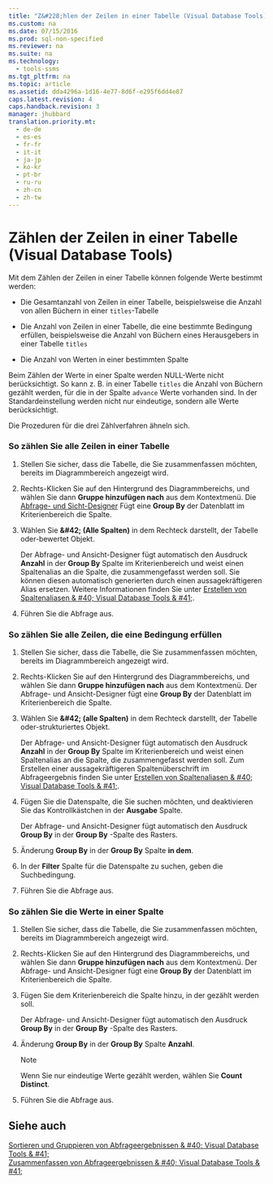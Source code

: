 ```yaml
---
title: "Z&#228;hlen der Zeilen in einer Tabelle (Visual Database Tools)"
ms.custom: na
ms.date: 07/15/2016
ms.prod: sql-non-specified
ms.reviewer: na
ms.suite: na
ms.technology: 
  - tools-ssms
ms.tgt_pltfrm: na
ms.topic: article
ms.assetid: dda4296a-1d16-4e77-8d6f-e295f6dd4e87
caps.latest.revision: 4
caps.handback.revision: 3
manager: jhubbard
translation.priority.mt: 
  - de-de
  - es-es
  - fr-fr
  - it-it
  - ja-jp
  - ko-kr
  - pt-br
  - ru-ru
  - zh-cn
  - zh-tw
---
```

# Z&#228;hlen der Zeilen in einer Tabelle (Visual Database Tools)
Mit dem Zählen der Zeilen in einer Tabelle können folgende Werte bestimmt werden:  
  
-   Die Gesamtanzahl von Zeilen in einer Tabelle, beispielsweise die Anzahl von allen Büchern in einer `titles`-Tabelle  
  
-   Die Anzahl von Zeilen in einer Tabelle, die eine bestimmte Bedingung erfüllen, beispielsweise die Anzahl von Büchern eines Herausgebers in einer Tabelle `titles`  
  
-   Die Anzahl von Werten in einer bestimmten Spalte  
  
Beim Zählen der Werte in einer Spalte werden NULL-Werte nicht berücksichtigt. So kann z. B. in einer Tabelle `titles` die Anzahl von Büchern gezählt werden, für die in der Spalte `advance` Werte vorhanden sind. In der Standardeinstellung werden nicht nur eindeutige, sondern alle Werte berücksichtigt.  
  
Die Prozeduren für die drei Zählverfahren ähneln sich.  
  
### So zählen Sie alle Zeilen in einer Tabelle  
  
1.  Stellen Sie sicher, dass die Tabelle, die Sie zusammenfassen möchten, bereits im Diagrammbereich angezeigt wird.  
  
2.  Rechts\-Klicken Sie auf den Hintergrund des Diagrammbereichs, und wählen Sie dann **Gruppe hinzufügen nach** aus dem Kontextmenü. Die [Abfrage- und Sicht-Designer](../content/Query-and-View-Designer-Tools--Visual-Database-Tools-.md) Fügt eine **Group By** der Datenblatt im Kriterienbereich die Spalte.  
  
3.  Wählen Sie **\&#42; (Alle Spalten)** in dem Rechteck darstellt, der Tabelle oder\-bewertet Objekt.  
  
    Der Abfrage- und Ansicht-Designer fügt automatisch den Ausdruck **Anzahl** in der **Group By** Spalte im Kriterienbereich und weist einen Spaltenalias an die Spalte, die zusammengefasst werden soll. Sie können diesen automatisch generierten durch einen aussagekräftigeren Alias ersetzen. Weitere Informationen finden Sie unter [Erstellen von Spaltenaliasen & #40; Visual Database Tools & #41;](../content/Create-Column-Aliases--Visual-Database-Tools-.md).  
  
4.  Führen Sie die Abfrage aus.  
  
### So zählen Sie alle Zeilen, die eine Bedingung erfüllen  
  
1.  Stellen Sie sicher, dass die Tabelle, die Sie zusammenfassen möchten, bereits im Diagrammbereich angezeigt wird.  
  
2.  Rechts\-Klicken Sie auf den Hintergrund des Diagrammbereichs, und wählen Sie dann **Gruppe hinzufügen nach** aus dem Kontextmenü. Der Abfrage- und Ansicht-Designer fügt eine **Group By** der Datenblatt im Kriterienbereich die Spalte.  
  
3.  Wählen Sie **\&#42; (alle Spalten)** in dem Rechteck darstellt, der Tabelle oder\-strukturiertes Objekt.  
  
    Der Abfrage- und Ansicht-Designer fügt automatisch den Ausdruck **Anzahl** in der **Group By** Spalte im Kriterienbereich und weist einen Spaltenalias an die Spalte, die zusammengefasst werden soll. Zum Erstellen einer aussagekräftigeren Spaltenüberschrift im Abfrageergebnis finden Sie unter [Erstellen von Spaltenaliasen & #40; Visual Database Tools & #41;](../content/Create-Column-Aliases--Visual-Database-Tools-.md).  
  
4.  Fügen Sie die Datenspalte, die Sie suchen möchten, und deaktivieren Sie das Kontrollkästchen in der **Ausgabe** Spalte.  
  
    Der Abfrage- und Ansicht-Designer fügt automatisch den Ausdruck **Group By** in der **Group By** -Spalte des Rasters.  
  
5.  Änderung **Group By** in der **Group By** Spalte **in dem**.  
  
6.  In der **Filter** Spalte für die Datenspalte zu suchen, geben die Suchbedingung.  
  
7.  Führen Sie die Abfrage aus.  
  
### So zählen Sie die Werte in einer Spalte  
  
1.  Stellen Sie sicher, dass die Tabelle, die Sie zusammenfassen möchten, bereits im Diagrammbereich angezeigt wird.  
  
2.  Rechts\-Klicken Sie auf den Hintergrund des Diagrammbereichs, und wählen Sie dann **Gruppe hinzufügen nach** aus dem Kontextmenü. Der Abfrage- und Ansicht-Designer fügt eine **Group By** der Datenblatt im Kriterienbereich die Spalte.  
  
3.  Fügen Sie dem Kriterienbereich die Spalte hinzu, in der gezählt werden soll.  
  
    Der Abfrage- und Ansicht-Designer fügt automatisch den Ausdruck **Group By** in der **Group By** -Spalte des Rasters.  
  
4.  Änderung **Group By** in der **Group By** Spalte **Anzahl**.  
  
    > [!NOTE]  
    > Wenn Sie nur eindeutige Werte gezählt werden, wählen Sie **Count Distinct**.  
  
5.  Führen Sie die Abfrage aus.  
  
## Siehe auch  
[Sortieren und Gruppieren von Abfrageergebnissen & #40; Visual Database Tools & #41;](../content/Sort-and-Group-Query-Results--Visual-Database-Tools-.md)  
[Zusammenfassen von Abfrageergebnissen & #40; Visual Database Tools & #41;](../content/Summarize-Query-Results--Visual-Database-Tools-.md)  
  
